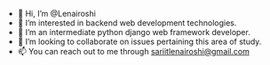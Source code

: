 - 👋 Hi, I’m @Lenairoshi
- 👀 I’m interested in backend web development technologies.
- 🌱 I’m an intermediate python django web framework developer.
- 💞️ I’m looking to collaborate on issues pertaining this area of study.
- 📫 You can reach out to me through sariitlenairoshi@gmail.com

<!---
Lenairoshi/Lenairoshi is a ✨ special ✨ repository because its `README.md` (this file) appears on your GitHub profile.
You can click the Preview link to take a look at your changes.
--->
